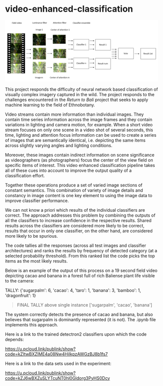# video-enhanced-classification

![alt text](https://github.com/realtechsupport/video-enhanced-classification/blob/main/video-enhanced-CNN.png?raw=true)

This project responds the difficulty of neural network based classification of visually complex imagery captured in the wild. The project responds to the challenges encountered in the <i> Return to Bali </i> project that seeks to apply machine learning to the field of Ethnobotany.

Video streams contain more information than individual images. They contain time series information across the image frames and they contain variations in 
lighting and camera motion, for example. When a short video stream focuses on only one scene in a video shot of several seconds, this time, lighting and 
attention focus information can be used to create a series of images that are semantically identical, i.e. depicting the same items
across slightly varying angles and lighting conditions. 

Moreover, these images contain indirect information on scene significance as videographers (as photographers) focus the center of the view field on specific 
items of interest. This video enhanced classification pipeline takes all of these cues into account to improve the output quality of a classification effort.

Together these operations produce a set of varied image sections of constant semantics. This combination of variety of image details and constancy in image content is one key element to using the image data to improve classifier performance.

We can not know a priori which results of the individual classifiers are correct. The approach addresses this problem by combining the outputs of all the classifiers to increase confidence in the respective results. Shared results across the classifiers are considered more likely to be correct, results that occur in only one classifier, on the other hand, are considered more likely to be spurious.

The code tallies all the responses (across all test images and classifier architectures) and ranks the results by frequency of detected category 
(at a selected probability threshold). From this ranked list the code picks the top items as the most likely results. 

Below is an example of the output of  this process on a 19 second field video depicting cacao and banana in a forest full of rich Baliense plant life visible to the camera:

TALLY:  {'sugarpalm': 6, 'cacao': 4, 'taro': 1, 'banana': 3, 'bamboo': 1, 'dragonfruit': 1}
 > FINAL TALLY above single instance  ['sugarpalm', 'cacao', 'banana']

The system correctly detects the presence of cacao and banana, but also believes that sugarpalm is dominantly represented (it is not). 
The .ipynb file implements this approach. 

Here is a link to the trained detectron2 classifiers upon which the code depends:

https://u.pcloud.link/publink/show?code=kZItwBXZlME4a08Nw4HiIkpzAWGzBJ8b1fs7

Here is a link to the data sets used in the experiment:

https://u.pcloud.link/publink/show?code=kZJ6wBXZuSLYTcuNT0hl0Gldorg3PyHS0Dcy

